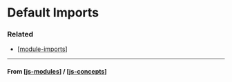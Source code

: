# Default Imports

### Related

- [[module-imports]]

---

#### **From** [[js-modules]] / [[js-concepts]]

[//begin]: # "Autogenerated link references for markdown compatibility"
[module-imports]: module-imports "Module Imports"
[js-modules]: js-modules "JS Modules"
[js-concepts]: ../js-concepts "JS Concepts"
[//end]: # "Autogenerated link references"
